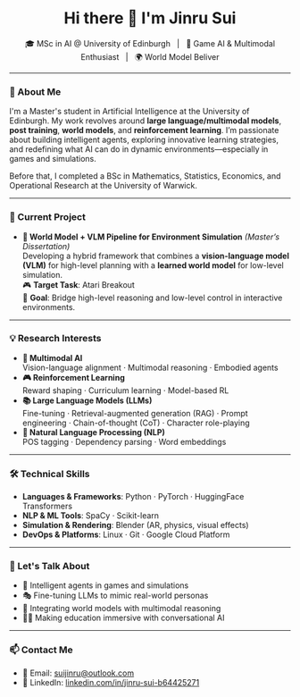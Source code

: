 <h1 align="center">Hi there 👋 I'm Jinru Sui</h1>

<p align="center">
  🎓 MSc in AI @ University of Edinburgh &nbsp; | &nbsp; 🤖 Game AI & Multimodal Enthusiast &nbsp; | &nbsp; 🌍 World Model Beliver
</p>

---

### 🚀 About Me

I'm a Master's student in Artificial Intelligence at the University of Edinburgh. My work revolves around **large language/multimodal models**, **post training**, **world models**, and **reinforcement learning**. I’m passionate about building intelligent agents, exploring innovative learning strategies, and redefining what AI can do in dynamic environments—especially in games and simulations.

Before that, I completed a BSc in Mathematics, Statistics, Economics, and Operational Research at the University of Warwick.

---

### 🔭 Current Project

- **🌊 World Model + VLM Pipeline for Environment Simulation** *(Master’s Dissertation)*  
  Developing a hybrid framework that combines a **vision-language model (VLM)** for high-level planning with a **learned world model** for low-level simulation.  
  🎮 **Target Task**: Atari Breakout  
  🎯 **Goal**: Bridge high-level reasoning and low-level control in interactive environments.

---

### 💡 Research Interests

- **🧠 Multimodal AI**  
  Vision-language alignment · Multimodal reasoning · Embodied agents  
- **🎮 Reinforcement Learning**  
  Reward shaping · Curriculum learning · Model-based RL  
- **📚 Large Language Models (LLMs)**  
  Fine-tuning · Retrieval-augmented generation (RAG) · Prompt engineering · Chain-of-thought (CoT) · Character role-playing  
- **💬 Natural Language Processing (NLP)**  
  POS tagging · Dependency parsing · Word embeddings  

---

### 🛠️ Technical Skills

- **Languages & Frameworks**: Python · PyTorch · HuggingFace Transformers  
- **NLP & ML Tools**: SpaCy · Scikit-learn  
- **Simulation & Rendering**: Blender (AR, physics, visual effects)  
- **DevOps & Platforms**: Linux · Git · Google Cloud Platform  

---

### 💬 Let's Talk About

- 🎯 Intelligent agents in games and simulations  
- 🎭 Fine-tuning LLMs to mimic real-world personas  
- 🔁 Integrating world models with multimodal reasoning  
- 🧑‍🏫 Making education immersive with conversational AI  

---

### 📫 Contact Me

- 📧 Email: [suijinru@outlook.com](mailto:suijinru@outlook.com)  
- 🔗 LinkedIn: [linkedin.com/in/jinru-sui-b64425271](https://www.linkedin.com/in/jinru-sui-b64425271)  


 

